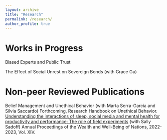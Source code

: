 ```yaml
---
layout: archive
title: "Research"
permalink: /research/
author_profile: true
---
```


Works in Progress
======
Biased Experts and Public Trust

The Effect of Social Unrest on Sovereign Bonds (with Grace Gu)



Non-peer Reviewed Publications
======
Belief Management and Unethical Behavior (with Marta Serra-Garcia and Silvia Saccardo)
Forthcoming, Research Handbook on Unethical Behavior.
[Understanding the interactions of sleep, social media and mental health for productivity and performance: The role of field experiments](files/upton_forum.pdf) (with Sally Sadoff)
Annual Proceedings of the Wealth and Well-Being of Nations, 2022-2023, Vol. XIV.